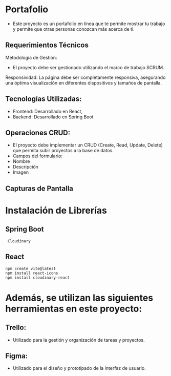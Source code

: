# Portafolio
 - Este proyecto es un portafolio en línea que te permite mostrar tu trabajo y permite que otras personas conozcan más acerca de ti.
## Requerimientos Técnicos

Metodología de Gestión:
 - El proyecto debe ser gestionado utilizando el marco de trabajo SCRUM.
  
Responsividad: La página debe ser completamente responsiva, asegurando una óptima visualización en diferentes dispositivos y tamaños de pantalla.

## Tecnologías Utilizadas:
 - Frontend: Desarrollado en React,
 - Backend: Desarrollado en Spring Boot
## Operaciones CRUD:
 - El proyecto debe implementar un CRUD (Create, Read, Update, Delete) que permita subir proyectos a la base de datos.
 - Campos del formulario:
 - Nombre
 - Descripción
 - Imagen

## Capturas de Pantalla

# Instalación de Librerías
  ## Spring Boot
     Cloudinary

  ## React 
  ```
  npm create vite@latest
  npm install react-icons
  npm install cloudinary-react
```
# Además, se utilizan las siguientes herramientas en este proyecto:

## Trello: 
 - Utilizado para la gestión y organización de tareas y proyectos. 

## Figma: 
 - Utilizado para el diseño y prototipado de la interfaz de usuario. 
